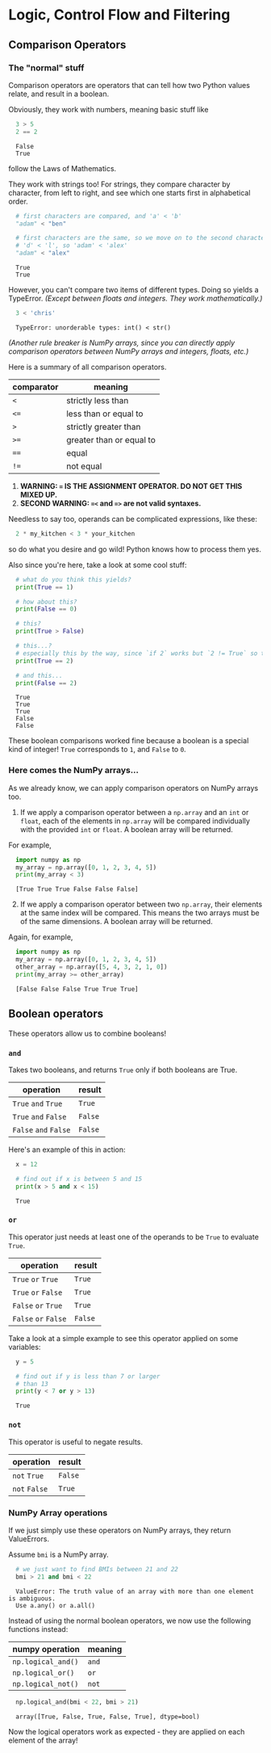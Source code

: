# Logic, Control Flow and Filtering

## Comparison Operators

### The "normal" stuff

Comparison operators are operators that can tell how two Python values relate, and result
in a boolean.

Obviously, they work with numbers, meaning basic stuff like

```python
  3 > 5
  2 == 2
```

```console
  False
  True
```

follow the Laws of Mathematics.

They work with strings too! For strings, they compare character by character, from
left to right, and see which one starts first in alphabetical order.

```python
  # first characters are compared, and 'a' < 'b'
  "adam" < "ben"

  # first characters are the same, so we move on to the second character
  # 'd' < 'l', so 'adam' < 'alex'
  "adam" < "alex"
```

```console
  True
  True
```

However, you can't compare two items of different types. Doing so yields a TypeError.
*(Except between floats and integers. They work mathematically.)*

```python
  3 < 'chris'
```

```console
  TypeError: unorderable types: int() < str()
```

*(Another rule breaker is NumPy arrays, since you can directly apply comparison operators
between NumPy arrays and integers, floats, etc.)*

Here is a summary of all comparison operators.

| **comparator** | **meaning**              |
|----------------|--------------------------|
| `<`            | strictly less than       |
| `<=`           | less than or equal to    |
| `>`            | strictly greater than    |
| `>=`           | greater than or equal to |
| `==`           | equal                    |
| `!=`           | not equal                |

1. **WARNING: `=` IS THE ASSIGNMENT OPERATOR. DO NOT GET THIS MIXED UP.**
2. **SECOND WARNING: `=<` and `=>` are not valid syntaxes.**

Needless to say too, operands can be complicated expressions, like these:

```python
  2 * my_kitchen < 3 * your_kitchen
```

so do what you desire and go wild! Python knows how to process them yes.

Also since you're here, take a look at some cool stuff:

```python
  # what do you think this yields?
  print(True == 1)

  # how about this?
  print(False == 0)

  # this?
  print(True > False)

  # this...?
  # especially this by the way, since `if 2` works but `2 != True` so this is kinda iffy
  print(True == 2)

  # and this...
  print(False == 2)
```

```console
  True
  True
  True
  False
  False
```

These boolean comparisons worked fine because a boolean is a special kind of integer!
`True` corresponds to `1`, and `False` to `0`.

### Here comes the NumPy arrays...

As we already know, we can apply comparison operators on NumPy arrays too.

1. If we apply a comparison operator between a `np.array` and an `int` or `float`,
each of the elements in `np.array` will be compared individually with the provided
`int` or `float`. A boolean array will be returned.

For example,

```python
  import numpy as np
  my_array = np.array([0, 1, 2, 3, 4, 5])
  print(my_array < 3)
```

```console
  [True True True False False False]
```

2. If we apply a comparison operator between two `np.array`, their elements at the same
index will be compared. This means the two arrays must be of the same dimensions. A
boolean array will be returned.

Again, for example,

```python
  import numpy as np
  my_array = np.array([0, 1, 2, 3, 4, 5])
  other_array = np.array([5, 4, 3, 2, 1, 0])
  print(my_array >= other_array)
```

```console
  [False False False True True True]
```

## Boolean operators

These operators allow us to combine booleans!

### `and`

Takes two booleans, and returns `True` only if both booleans are True.

| **operation**         | **result** |
|-----------------------|------------|
| `True` `and` `True`   | `True`     |
| `True` `and` `False`  | `False`    |
| `False` `and` `False` | `False`    |

Here's an example of this in action:

```python
  x = 12

  # find out if x is between 5 and 15
  print(x > 5 and x < 15)
```

```console
  True
```

### `or`

This operator just needs at least one of the operands to be `True` to evaluate `True`.

| **operation**        | **result** |
|----------------------|------------|
| `True` `or` `True`   | `True`     |
| `True` `or` `False`  | `True`     |
| `False` `or` `True`  | `True`     |
| `False` `or` `False` | `False`    |

Take a look at a simple example to see this operator applied on some variables:

```python
  y = 5

  # find out if y is less than 7 or larger
  # than 13
  print(y < 7 or y > 13)
```

```console
  True
```

### `not`

This operator is useful to negate results.

| **operation**  | **result** |
|----------------|------------|
| `not` `True`   | `False`    |
| `not` `False`  | `True`     |

### NumPy Array operations

If we just simply use these operators on NumPy arrays, they return ValueErrors.

Assume `bmi` is a NumPy array.

```python
  # we just want to find BMIs between 21 and 22
  bmi > 21 and bmi < 22
```

```console
  ValueError: The truth value of an array with more than one element is ambiguous.
  Use a.any() or a.all()
```

Instead of using the normal boolean operators, we now use the following functions instead:

| **numpy operation** | **meaning** |
|---------------------|-------------|
| `np.logical_and()`  | `and`       |
| `np.logical_or()`   | `or`        |
| `np.logical_not()`  | `not`       |

```python
  np.logical_and(bmi < 22, bmi > 21)
```

```console
  array([True, False, True, False, True], dtype=bool)
```

Now the logical operators work as expected - they are applied on each element of the array!
